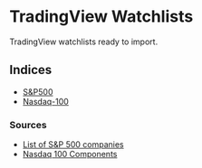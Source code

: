 # TradingView Watchlists

TradingView watchlists ready to import.

## Indices
* [S&P500](https://raw.githubusercontent.com/tarasio/tradingview-watchlists/main/s%26p500.txt)
* [Nasdaq-100](https://raw.githubusercontent.com/tarasio/tradingview-watchlists/main/nasdaq-100.txt)

### Sources
* [List of S&P 500 companies](https://en.wikipedia.org/wiki/List_of_S%26P_500_companies)
* [Nasdaq 100 Components](https://en.wikipedia.org/wiki/Nasdaq-100#Components)
